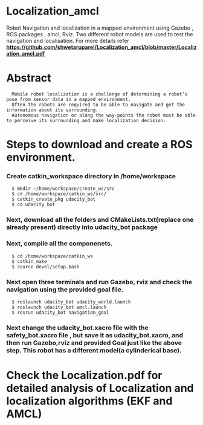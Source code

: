# Localization_amcl
Robot Navigation and localization in a mapped environment using Gazebo , ROS packages , amcl, Rviz. Two different robot models are used to test the navigation and localisation. 
For more details refer **https://github.com/shwetaruparel/Localization_amcl/blob/master/Localization_amcl.pdf**

# Abstract
      Mobile robot localization is a challenge of determining a robot’s pose from sensor data in a mapped environment.
      Often the robots are required to be able to navigate and get the information about its surrounding. 
      Autonomous navigation or along the way-points the robot must be able to perceive its surrounding and make localization decision.

# Steps to download and create a ROS environment.

### Create catkin_workspace directory in /home/workspace
      $ mkdir ~/home/workspace/create_ws/src
      $ cd /home/workspace/catkin_ws/src/
      $ catkin_create_pkg udacity_bot
      $ cd udacity_bot
### Next, download all the folders and CMakeLists.txt(replace one already present) directly into udacity_bot package
### Next, compile all the componenets.
      $ cd /home/workspace/catkin_ws
      $ catkin_make
      $ source devel/setup.bash
      
### Next open three terminals and run Gazebo, rviz and check the navigation using the provided goal file.
      $ roslaunch udacity_bot udacity_world.launch
      $ roslaunch udacity_bot amcl.launch
      $ rosrun udacity_bot navigation_goal
      
### Next change the udacity_bot.xacro file with the safety_bot.xacro file , but save it as udacity_bot.xacro, and then run Gazebo,rviz and provided Goal just like the above step. This robot has a different model(a cylinderical base).


# Check the Localization.pdf for detailed analysis of Localization and localization algorithms (EKF and AMCL)
